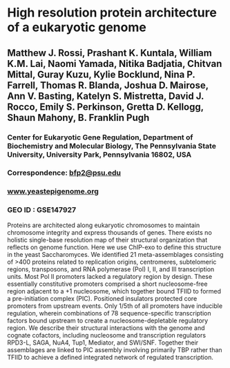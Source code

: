 # High resolution protein architecture of a eukaryotic genome

## Matthew J. Rossi, Prashant K. Kuntala, William K.M. Lai, Naomi Yamada, Nitika Badjatia, Chitvan Mittal, Guray Kuzu, Kylie Bocklund, Nina P. Farrell, Thomas R. Blanda, Joshua D. Mairose, Ann V. Basting, Katelyn S. Mistretta, David J. Rocco, Emily S. Perkinson, Gretta D. Kellogg, Shaun Mahony, B. Franklin Pugh

### Center for Eukaryotic Gene Regulation, Department of Biochemistry and Molecular Biology, The Pennsylvania State University, University Park, Pennsylvania 16802, USA

### Correspondence: bfp2@psu.edu

### www.yeastepigenome.org
### GEO ID : GSE147927

Proteins are architected along eukaryotic chromosomes to maintain chromosome integrity and express thousands of genes. There exists no holistic single-base resolution map of their structural organization that reflects on genome function. Here we use ChIP-exo to define this structure in the yeast Saccharomyces. We identified 21 meta-assemblages consisting of >400 proteins related to replication origins, centromeres, subtelomeric regions, transposons, and RNA polymerase (Pol) I, II, and III transcription units.  Most Pol II promoters lacked a regulatory region by design. These essentially constitutive promoters comprised a short nucleosome-free region adjacent to a +1 nucleosome, which together bound TFIID to formed a pre-initiation complex (PIC). Positioned insulators protected core promoters from upstream events. Only 1/5th of all promoters have inducible regulation, wherein combinations of 78 sequence-specific transcription factors bound upstream to create a nucleosome-depletable regulatory region. We describe their structural interactions with the genome and cognate cofactors, including nucleosome and transcription regulators RPD3-L, SAGA, NuA4, Tup1, Mediator, and SWI/SNF. Together their assemblages are linked to PIC assembly involving primarily TBP rather than TFIID to achieve a defined integrated network of regulated transcription. 
